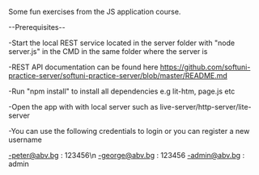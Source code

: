 Some fun exercises from the JS application course.

--Prerequisites--

-Start the local REST service located in the server folder with "node server.js" in the CMD in the same folder where the server is

-REST API documentation can be found here https://github.com/softuni-practice-server/softuni-practice-server/blob/master/README.md

-Run "npm install" to install all dependencies e.g lit-htm, page.js etc

-Open the app with with local server such as live-server/http-server/lite-server

-You can use the following credentials to login or you can register a new username

-peter@abv.bg : 123456\n
-george@abv.bg : 123456
-admin@abv.bg : admin

